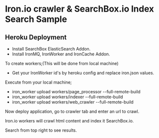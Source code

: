 # Iron.io crawler & SearchBox.io Index Search Sample

## Heroku Deployment

* Install SearchBox ElasticSearch Addon.
* Install IronMQ, IronWorker and IronCache Addon.

To create workers;(This will be done from local machine)

* Get your IronWorker id's by heroku config and replace iron.json values.

Execute from your local machine;

* iron_worker upload workers/page_processor --full-remote-build
* iron_worker upload workers/indexer --full-remote-build
* iron_worker upload workers/web_crawler --full-remote-build

Now deploy application, go to crawler tab and enter an url to crawl.

Iron.io workers will crawl html content and index it SearchBox.io.

Search from top right to see results.